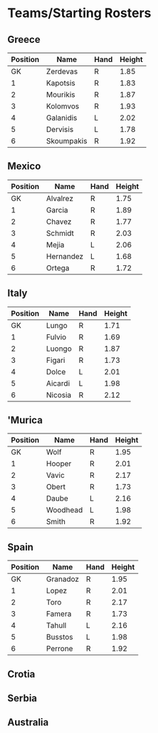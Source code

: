 # Teams/Starting Rosters  
  
## Greece

| Position | Name | Hand | Height |
| --- | --- | --- | --- |
| GK | Zerdevas | R | 1.85 |
| 1 | Kapotsis | R | 1.83 |
| 2 | Mourikis | R | 1.87 |
| 3 | Kolomvos | R | 1.93 |
| 4 | Galanidis | L | 2.02 |
| 5 | Dervisis | L | 1.78 |
| 6 | Skoumpakis | R | 1.92 |

## Mexico

| Position | Name | Hand | Height |
| --- | --- | --- | --- |
| GK | Alvalrez | R | 1.75 |
| 1 | Garcia | R | 1.89 |
| 2 | Chavez | R | 1.77 |
| 3 | Schmidt | R | 2.03 |
| 4 | Mejia | L | 2.06 |
| 5 | Hernandez | L | 1.68 |
| 6 | Ortega | R | 1.72 |

## Italy

| Position | Name | Hand | Height |
| --- | --- | --- | --- |
| GK | Lungo | R | 1.71 |
| 1 | Fulvio | R | 1.69 |
| 2 | Luongo | R | 1.87 |
| 3 | Figari | R | 1.73 |
| 4 | Dolce | L | 2.01 |
| 5 | Aicardi | L | 1.98 |
| 6 | Nicosia | R | 2.12 |

## 'Murica

| Position | Name | Hand | Height |
| --- | --- | --- | --- |
| GK | Wolf | R | 1.95 |
| 1 | Hooper | R | 2.01 |
| 2 | Vavic | R | 2.17 |
| 3 | Obert | R | 1.73 |
| 4 | Daube | L | 2.16 |
| 5 | Woodhead | L | 1.98 |
| 6 | Smith | R | 1.92 |

## Spain

| Position | Name | Hand | Height |
| --- | --- | --- | --- |
| GK | Granadoz | R | 1.95 |
| 1 | Lopez | R | 2.01 |
| 2 | Toro | R | 2.17 |
| 3 | Famera | R | 1.73 |
| 4 | Tahull | L | 2.16 |
| 5 | Busstos | L | 1.98 |
| 6 | Perrone | R | 1.92 |

## Crotia

## Serbia

## Australia